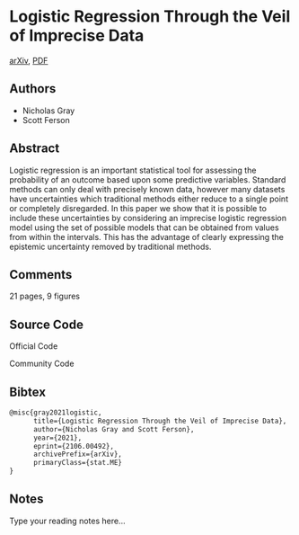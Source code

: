 
# Logistic Regression Through the Veil of Imprecise Data

[arXiv](https://arxiv.org/abs/2106.0492), [PDF](https://arxiv.org/pdf/2106.0492.pdf)

## Authors

- Nicholas Gray
- Scott Ferson

## Abstract

Logistic regression is an important statistical tool for assessing the probability of an outcome based upon some predictive variables. Standard methods can only deal with precisely known data, however many datasets have uncertainties which traditional methods either reduce to a single point or completely disregarded. In this paper we show that it is possible to include these uncertainties by considering an imprecise logistic regression model using the set of possible models that can be obtained from values from within the intervals. This has the advantage of clearly expressing the epistemic uncertainty removed by traditional methods.

## Comments

21 pages, 9 figures

## Source Code

Official Code



Community Code



## Bibtex

```tex
@misc{gray2021logistic,
      title={Logistic Regression Through the Veil of Imprecise Data}, 
      author={Nicholas Gray and Scott Ferson},
      year={2021},
      eprint={2106.00492},
      archivePrefix={arXiv},
      primaryClass={stat.ME}
}
```

## Notes

Type your reading notes here...

